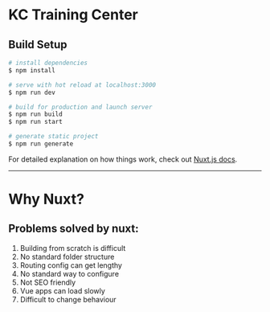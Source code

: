 # KC Training Center

## Build Setup

```bash
# install dependencies
$ npm install

# serve with hot reload at localhost:3000
$ npm run dev

# build for production and launch server
$ npm run build
$ npm run start

# generate static project
$ npm run generate
```

For detailed explanation on how things work, check out [Nuxt.js docs](https://nuxtjs.org).

---

# Why Nuxt?

## Problems solved by nuxt:
1. Building from scratch is difficult
2. No standard folder structure
3. Routing config can get lengthy
4. No standard way to configure
5. Not SEO friendly
6. Vue apps can load slowly
7. Difficult to change behaviour

